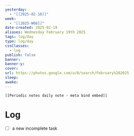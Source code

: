 ```yaml
---
yesterday: 
  - "[[2025-02-18]]"
week: 
  - "[[2025-W08]]" 
date-created: 2025-02-19
aliases: Wednesday February 19th 2025
tags: log/day
type: log/day
cssClasses:
  - log
publish: false
banner: 
banner-y: 
cover: 
url: https://photos.google.com/u/0/search/February%202025
sleep: 
awake:
---
```


```meta-bind-embed
[[Periodic notes daily note - meta bind embed]]
```

# Log
- [ ] a new incomplete task